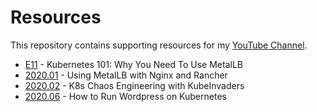 # Resources

This repository contains supporting resources for my [YouTube Channel](https://adrian.goins.tv). 

- [E11](resources/E11) - Kubernetes 101: Why You Need To Use MetalLB
- [2020.01](resources/2020.01) - Using MetalLB with Nginx and Rancher
- [2020.02](resources/2020.02) - K8s Chaos Engineering with KubeInvaders
- [2020.06](resources/2020.06) - How to Run Wordpress on Kubernetes


